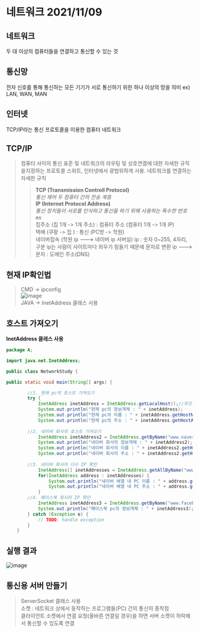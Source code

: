 # 네트워크 2021/11/09  
## 네트워크
두 대 이상의 컴퓨터들을 연결하고 통신할 수 있는 것   
## 통신망  
전자 신호를 통해 통신하는 모든 기기가 서로 통신하기 위한 하나 이상의 망을 의미 ex) LAN, WAN, MAN  
## 인터넷 
 TCP/IP라는 통신 프로토콜을 이용한 컴퓨터 네트워크  
## TCP/IP
>컴퓨터 사이의 통신 표준 및 네트워크의 라우팅 및 상호연결에 대한 자세한 규칙을지정하는 프로토콜 스위트, 인터넷에서 광범위하게 사용.
>네트워크를 연결하는 자세한 규칙
>>**TCP (Transmission Controll Protocol)**  
>>*통신 제어 
>>두 컴퓨터 간의 전송 계층*  
>>**IP (Internet Protocol Address)**    
>>*통신 장치들이 서로를 인식하고 통신을 하기 위해 사용하는 특수한 번호*   
>>ex  
>>집주소 (집 1개 -> 1개 주소) : 컴퓨터 주소 (컴퓨터 1개 -> 1개 IP)  
>>택배 (쿠팡 -> 집 )         : 통신 (PC방 -> 학원)  
>>네이버접속 (학원 ip ---> 네이버 ip 서버실)
>>ip : 숫자 0~255, 4자리, 구분
>>ip는 사람이 사이트마다 외우기 힘들기 때문에 문자로 변환
>>ip ---> 문자 : 도메인 주소(DNS)  
## 현재 IP확인법
>CMD -> ipconfig  
>![image](https://user-images.githubusercontent.com/88884623/140850321-49d43a06-5de4-4c7d-a401-6ca0c7e976f0.png)  
>JAVA -> InetAddress 클래스 사용  
## 호스트 가져오기
**InetAddress 클래스 사용**  
```java
package A;

import java.net.InetAddress;

public class NetworkStudy {

public static void main(String[] args) {

		//1. 현재 pc의 호스트 가져오기
		try {
			InetAddress inetAddress = InetAddress.getLocalHost();//무조건 예외처리
			System.out.println("현재 pc의 정보객체 : " + inetAddress);
			System.out.println("현재 pc의 이름 : " + inetAddress.getHostName());
			System.out.println("현재 pc의 주소 : " + inetAddress.getHostAddress());
      
		//2. 네이버 회사의 호스트 가져오기
			InetAddress inetAddress2 = InetAddress.getByName("www.naver.com");
			System.out.println("네이버 회사의 정보객체 : " + inetAddress2);
			System.out.println("네이버 회사의 이름 : " + inetAddress2.getHostName());
			System.out.println("네이버 회사의 주소 : " + inetAddress2.getHostAddress());
			
		//3. 네이버 회사의 다수 IP 확인
			InetAddress[] inetAddresses = InetAddress.getAllByName("www.naver.com");
			for(InetAddress address : inetAddresses) {
				System.out.println("네이버 배열 내 PC 이름 : " + address.getHostName());
				System.out.println("네이버 배열 내 PC 주소 : " + address.getHostAddress());
			}
		//4. 페이스북 회사의 IP 확인	
			InetAddress inetAddress3 = InetAddress.getByName("www.facebook.com");
			System.out.println("페이스북 pc의 정보객체 : " + inetAddress3);	
		} catch (Exception e) {
			// TODO: handle exception
		}
	}
```  

## 실행 결과 
![image](https://user-images.githubusercontent.com/88884623/140851737-adc6d089-eb47-4bde-876d-260d88af5a14.png)


## 통신용 서버 만들기
>ServerSocket 클래스 사용  
>소켓 : 네트워크 상에서 동작하는 프로그램들(PC) 간의 통신의 종착점  
>	클라이언트 소켓에서 연결 요청(올바른 연결일 경우)을 하면 서버 소켓이 허락해서 통신할 수 있도록 연결  
>
```java
```
